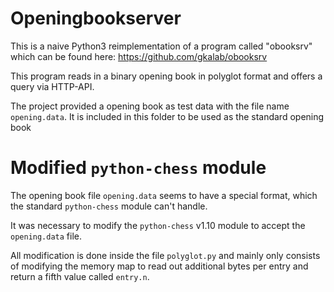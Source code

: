 # Openingbookserver

This is a naive Python3 reimplementation of a program called "obooksrv" which can be found here: <https://github.com/gkalab/obooksrv>

This program reads in a binary opening book in polyglot format and offers a query via HTTP-API.

The project provided a opening book as test data with the file name `opening.data`. It is included in this folder to be used as the standard opening book

# Modified `python-chess` module

The opening book file `opening.data` seems to have a special format, which the standard `python-chess` module can't handle.

It was necessary to modify the `python-chess` v1.10 module to accept the `opening.data` file.

All modification is done inside the file `polyglot.py` and mainly only consists of modifying the memory map to read out additional bytes per entry and return a fifth value called `entry.n`.
